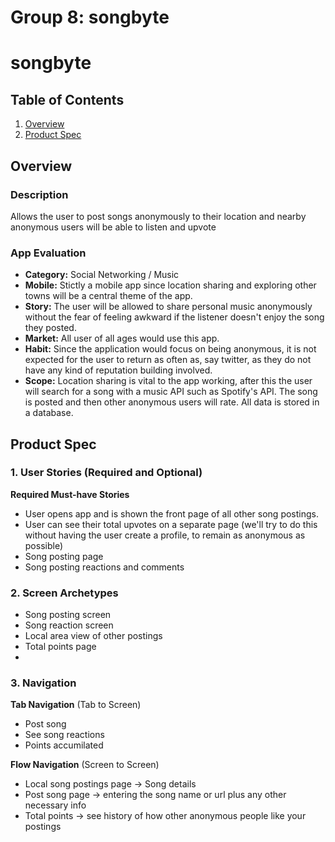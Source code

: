 Group 8: songbyte
===


# songbyte

## Table of Contents
1. [Overview](#Overview)
1. [Product Spec](#Product-Spec)


## Overview
### Description
Allows the user to post songs anonymously to their location and nearby anonymous users will be able to listen and upvote

### App Evaluation
- **Category:** Social Networking / Music
- **Mobile:** Stictly a mobile app since location sharing and exploring other towns will be a central theme of the app.
- **Story:** The user will be allowed to share personal music anonymously without the fear of feeling awkward if the listener doesn't enjoy the song they posted. 
- **Market:** All user of all ages would use this app.
- **Habit:** Since the application would focus on being anonymous, it is not expected for the user to return as often as, say twitter, as they do not have any kind of reputation building involved.
- **Scope:** Location sharing is vital to the app working, after this the user will search for a song with a music API such as Spotify's API. The song is posted and then other anonymous users will rate. All data is stored in a database.

## Product Spec
### 1. User Stories (Required and Optional)

**Required Must-have Stories**

* User opens app and is shown the front page of all other song postings. 
* User can see their total upvotes on a separate page (we'll try to do this without having the user create a profile, to remain as anonymous as possible)
* Song posting page 
* Song posting reactions and comments 


### 2. Screen Archetypes

* Song posting screen
* Song reaction screen
* Local area view of other postings 
* Total points page
* 
### 3. Navigation

**Tab Navigation** (Tab to Screen)

* Post song
* See song reactions
* Points accumilated


**Flow Navigation** (Screen to Screen)
* Local song postings page -> Song details 
* Post song page -> entering the song name or url plus any other necessary info
* Total points -> see history of how other anonymous people like your postings 
